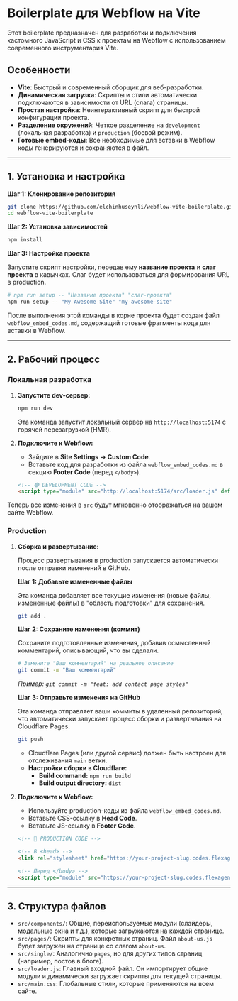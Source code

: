 # Boilerplate для Webflow на Vite

Этот boilerplate предназначен для разработки и подключения кастомного JavaScript и CSS к проектам на Webflow с использованием современного инструментария Vite.

## Особенности

- **Vite**: Быстрый и современный сборщик для веб-разработки.
- **Динамическая загрузка**: Скрипты и стили автоматически подключаются в зависимости от URL (слага) страницы.
- **Простая настройка**: Неинтерактивный скрипт для быстрой конфигурации проекта.
- **Разделение окружений**: Четкое разделение на `development` (локальная разработка) и `production` (боевой режим).
- **Готовые embed-коды**: Все необходимые для вставки в Webflow коды генерируются и сохраняются в файл.

---

## 1. Установка и настройка

**Шаг 1: Клонирование репозитория**
```bash
git clone https://github.com/elchinhuseynli/webflow-vite-boilerplate.git
cd webflow-vite-boilerplate
```

**Шаг 2: Установка зависимостей**
```bash
npm install
```

**Шаг 3: Настройка проекта**

Запустите скрипт настройки, передав ему **название проекта** и **слаг проекта** в кавычках. Слаг будет использоваться для формирования URL в production.

```bash
# npm run setup -- "Название проекта" "слаг-проекта"
npm run setup -- "My Awesome Site" "my-awesome-site"
```

После выполнения этой команды в корне проекта будет создан файл `webflow_embed_codes.md`, содержащий готовые фрагменты кода для вставки в Webflow.

---

## 2. Рабочий процесс

### Локальная разработка

1.  **Запустите dev-сервер:**
    ```bash
    npm run dev
    ```
    Эта команда запустит локальный сервер на `http://localhost:5174` с горячей перезагрузкой (HMR).

2.  **Подключите к Webflow:**
    - Зайдите в **Site Settings -> Custom Code**.
    - Вставьте код для разработки из файла `webflow_embed_codes.md` в секцию **Footer Code** (перед `</body>`).

    ```html
    <!-- 🟢 DEVELOPMENT CODE -->
    <script type="module" src="http://localhost:5174/src/loader.js" defer></script>
    ```

Теперь все изменения в `src` будут мгновенно отображаться на вашем сайте Webflow.

### Production

1.  **Сборка и развертывание:**

    Процесс развертывания в production запускается автоматически после отправки изменений в GitHub.

    **Шаг 1: Добавьте измененные файлы**

    Эта команда добавляет все текущие изменения (новые файлы, измененные файлы) в "область подготовки" для сохранения.

    ```bash
    git add .
    ```

    **Шаг 2: Сохраните изменения (коммит)**

    Сохраните подготовленные изменения, добавив осмысленный комментарий, описывающий, что вы сделали.

    ```bash
    # Замените "Ваш комментарий" на реальное описание
    git commit -m "Ваш комментарий"
    ```
    *Пример: `git commit -m "feat: add contact page styles"`*

    **Шаг 3: Отправьте изменения на GitHub**

    Эта команда отправляет ваши коммиты в удаленный репозиторий, что автоматически запускает процесс сборки и развертывания на Cloudflare Pages.

    ```bash
    git push
    ```

    - Cloudflare Pages (или другой сервис) должен быть настроен для отслеживания `main` ветки.
    - **Настройки сборки в Cloudflare:**
        - **Build command:** `npm run build`
        - **Build output directory:** `dist`

2.  **Подключите к Webflow:**
    - Используйте production-коды из файла `webflow_embed_codes.md`.
    - Вставьте CSS-ссылку в **Head Code**.
    - Вставьте JS-ссылку в **Footer Code**.

    ```html
    <!-- 🚀 PRODUCTION CODE -->

    <!-- В <head> -->
    <link rel="stylesheet" href="https://your-project-slug.codes.flexagency.cz/assets/loader.css" type="text/css">

    <!-- Перед </body> -->
    <script type="module" src="https://your-project-slug.codes.flexagency.cz/assets/loader.js" defer></script>
    ```

---

## 3. Структура файлов

- `src/components/`: Общие, переиспользуемые модули (слайдеры, модальные окна и т.д.), которые загружаются на каждой странице.
- `src/pages/`: Скрипты для конкретных страниц. Файл `about-us.js` будет загружен на странице со слагом `about-us`.
- `src/single/`: Аналогично `pages`, но для других типов страниц (например, постов в блоге).
- `src/loader.js`: Главный входной файл. Он импортирует общие модули и динамически загружает скрипты для текущей страницы.
- `src/main.css`: Глобальные стили, которые применяются на всем сайте.